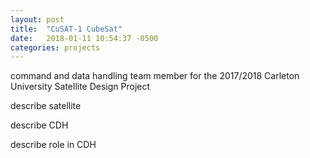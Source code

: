 ```yaml
---
layout: post
title:  "CuSAT-1 CubeSat"
date:   2018-01-11 10:54:37 -0500
categories: projects
---
```

command and data handling team member for the 2017/2018 Carleton University Satellite Design Project

describe satellite

describe CDH

describe role in CDH